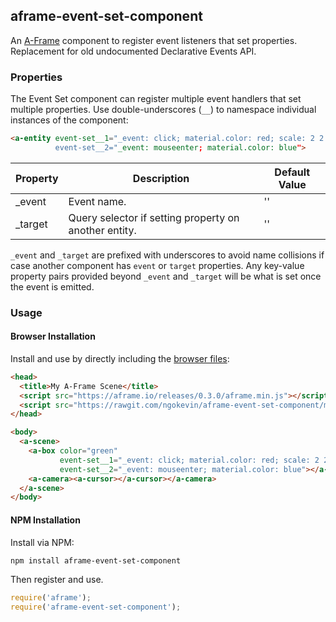 ## aframe-event-set-component

An [A-Frame](https://aframe.io) component to register event listeners that set
properties. Replacement for old undocumented Declarative Events API.

### Properties

The Event Set component can register multiple event handlers that set multiple
properties. Use double-underscores (`__`) to namespace individual instances of
the component:

```html
<a-entity event-set__1="_event: click; material.color: red; scale: 2 2 2,
          event-set__2="_event: mouseenter; material.color: blue">
```

| Property | Description                                           | Default Value |
| -------- | -----------                                           | ------------- |
| _event   | Event name.                                           | ''            |
| _target  | Query selector if setting property on another entity. | ''            |

`_event` and `_target` are prefixed with underscores to avoid name collisions
if case another component has `event` or `target` properties. Any key-value
property pairs provided beyond `_event` and `_target` will be what is set once
the event is emitted.

### Usage

#### Browser Installation

Install and use by directly including the [browser files](dist):

```html
<head>
  <title>My A-Frame Scene</title>
  <script src="https://aframe.io/releases/0.3.0/aframe.min.js"></script>
  <script src="https://rawgit.com/ngokevin/aframe-event-set-component/master/dist/aframe-event-set-component.min.js"></script>
</head>

<body>
  <a-scene>
    <a-box color="green"
           event-set__1="_event: click; material.color: red; scale: 2 2 2"
           event-set__2="_event: mouseenter; material.color: blue"></a-box>
    <a-camera><a-cursor></a-cursor></a-camera>
  </a-scene>
</body>
```

#### NPM Installation

Install via NPM:

```bash
npm install aframe-event-set-component
```

Then register and use.

```js
require('aframe');
require('aframe-event-set-component');
```
